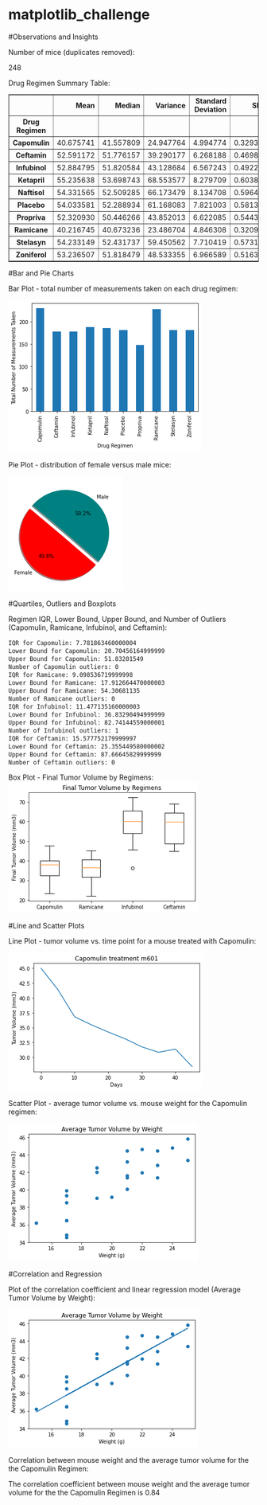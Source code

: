 # matplotlib_challenge

#Observations and Insights

Number of mice (duplicates removed):

248

Drug Regimen Summary Table:
<div>
<table border="1" class="dataframe">
  <thead>
    <tr style="text-align: right;">
      <th></th>
      <th>Mean</th>
      <th>Median</th>
      <th>Variance</th>
      <th>Standard Deviation</th>
      <th>SEM</th>
    </tr>
    <tr>
      <th>Drug Regimen</th>
      <th></th>
      <th></th>
      <th></th>
      <th></th>
      <th></th>
    </tr>
  </thead>
  <tbody>
    <tr>
      <th>Capomulin</th>
      <td>40.675741</td>
      <td>41.557809</td>
      <td>24.947764</td>
      <td>4.994774</td>
      <td>0.329346</td>
    </tr>
    <tr>
      <th>Ceftamin</th>
      <td>52.591172</td>
      <td>51.776157</td>
      <td>39.290177</td>
      <td>6.268188</td>
      <td>0.469821</td>
    </tr>
    <tr>
      <th>Infubinol</th>
      <td>52.884795</td>
      <td>51.820584</td>
      <td>43.128684</td>
      <td>6.567243</td>
      <td>0.492236</td>
    </tr>
    <tr>
      <th>Ketapril</th>
      <td>55.235638</td>
      <td>53.698743</td>
      <td>68.553577</td>
      <td>8.279709</td>
      <td>0.603860</td>
    </tr>
    <tr>
      <th>Naftisol</th>
      <td>54.331565</td>
      <td>52.509285</td>
      <td>66.173479</td>
      <td>8.134708</td>
      <td>0.596466</td>
    </tr>
    <tr>
      <th>Placebo</th>
      <td>54.033581</td>
      <td>52.288934</td>
      <td>61.168083</td>
      <td>7.821003</td>
      <td>0.581331</td>
    </tr>
    <tr>
      <th>Propriva</th>
      <td>52.320930</td>
      <td>50.446266</td>
      <td>43.852013</td>
      <td>6.622085</td>
      <td>0.544332</td>
    </tr>
    <tr>
      <th>Ramicane</th>
      <td>40.216745</td>
      <td>40.673236</td>
      <td>23.486704</td>
      <td>4.846308</td>
      <td>0.320955</td>
    </tr>
    <tr>
      <th>Stelasyn</th>
      <td>54.233149</td>
      <td>52.431737</td>
      <td>59.450562</td>
      <td>7.710419</td>
      <td>0.573111</td>
    </tr>
    <tr>
      <th>Zoniferol</th>
      <td>53.236507</td>
      <td>51.818479</td>
      <td>48.533355</td>
      <td>6.966589</td>
      <td>0.516398</td>
    </tr>
  </tbody>
</table>
</div>



#Bar and Pie Charts

Bar Plot - total number of measurements taken on each drug regimen:

![Image of Bar Plot](https://github.com/Robert-W2019/matplotlib_challenge/blob/main/outputs/output_13_0.png?raw=true)


Pie Plot - distribution of female versus male mice:

![Image of Pie Plot](https://github.com/Robert-W2019/matplotlib_challenge/blob/main/outputs/output_18_1.png?raw=true)

#Quartiles, Outliers and Boxplots

Regimen IQR, Lower Bound, Upper Bound, and Number of Outliers (Capomulin, Ramicane, Infubinol, and Ceftamin):


    IQR for Capomulin: 7.781863460000004
    Lower Bound for Capomulin: 20.70456164999999
    Upper Bound for Capomulin: 51.83201549
    Number of Capomulin outliers: 0
    IQR for Ramicane: 9.098536719999998
    Lower Bound for Ramicane: 17.912664470000003
    Upper Bound for Ramicane: 54.30681135
    Number of Ramicane outliers: 0
    IQR for Infubinol: 11.477135160000003
    Lower Bound for Infubinol: 36.83290494999999
    Upper Bound for Infubinol: 82.74144559000001
    Number of Infubinol outliers: 1
    IQR for Ceftamin: 15.577752179999997
    Lower Bound for Ceftamin: 25.355449580000002
    Upper Bound for Ceftamin: 87.66645829999999
    Number of Ceftamin outliers: 0

Box Plot - Final Tumor Volume by Regimens:
![Image of Box Plot](https://github.com/Robert-W2019/matplotlib_challenge/blob/main/outputs/output_22_0.png?raw=true)

#Line and Scatter Plots

Line Plot - tumor volume vs. time point for a mouse treated with Capomulin:

![Image of Line Plot](https://github.com/Robert-W2019/matplotlib_challenge/blob/main/outputs/output_24_0.png)

Scatter Plot - average tumor volume vs. mouse weight for the Capomulin regimen:

![Image of Scatter Plot](https://github.com/Robert-W2019/matplotlib_challenge/blob/main/outputs/output_25_0.png?raw=true)

#Correlation and Regression

Plot of the correlation coefficient and linear regression model (Average Tumor Volume by Weight):

![Image of Regression Plot](https://github.com/Robert-W2019/matplotlib_challenge/blob/main/outputs/output_27_0.png?raw=true)

Correlation between mouse weight and the average tumor volume for the the Capomulin Regimen:

The correlation coefficient between mouse weight and the average tumor volume for the the Capomulin Regimen is 0.84




